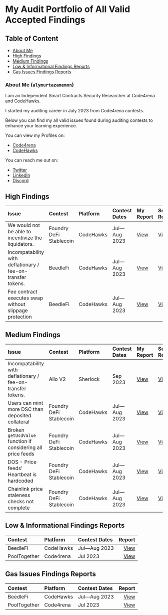 # My Audit Portfolio of All Valid Accepted Findings

## Table of Content

-   [About Me](#about-me-alymurtazamemon)
-   [High Findings](#high-findings)
-   [Medium Findings](#medium-findings)
-   [Low & Informational Findings Reports](#low--informational-findings-reports)
-   [Gas Issues Findings Reports](#gas-issues-findings-reports)

### About Me (`alymurtazamemon`)

I am an Independent Smart Contracts Security Researcher at Code4rena and CodeHawks.

I started my auditing career in July 2023 from Code4rena contests.

Below you can find my all valid issues found during auditing contests to enhance your learning experience.

You can view my Profiles on:

-   [Code4rena](https://code4rena.com/@alymurtazamemon)
-   [CodeHawks](https://www.codehawks.com/profile/clk3q1mog0000jr082dc9tipk)

You can reach me out on:

-   [Twitter](https://twitter.com/alymurtazamemon)
-   [LinkedIn](https://www.linkedin.com/in/alymurtazamemon/)
-   [Discord](https://discord.com/users/alymurtazamemon#2063)

## High Findings

| Issue                                                       | Contest                 | Platform  | Contest Dates | My Report                                                                    | Selected Report                                                     |
| :---------------------------------------------------------- | :---------------------- | :-------- | :------------ | :--------------------------------------------------------------------------- | :------------------------------------------------------------------ |
| We would not be able to incentivize the liquidators.        | Foundry DeFi Stablecoin | CodeHawks | Jul—Aug 2023  | [View](https://github.com/Cyfrin/2023-07-foundry-defi-stablecoin/issues/857) | [View](https://www.codehawks.com/finding/clm81m6ub01jtw9rukyr1h50o) |
| Incompatability with deflationary / fee-on-transfer tokens. | BeedleFi                | CodeHawks | Jul—Aug 2023  | [View](https://github.com/Cyfrin/2023-07-beedle/issues/686)                  | [View](https://www.codehawks.com/finding/cllv3ixri0013w9blpjv3sqgl) |
| Fee contract executes swap without slippage protection      | BeedleFi                | CodeHawks | Jul—Aug 2023  | [View](https://github.com/Cyfrin/2023-07-beedle/issues/677)                  | [View](https://www.codehawks.com/finding/cllv3ilut0007w9blijeon1a0) |

## Medium Findings

| Issue                                                        | Contest                 | Platform  | Contest Dates | My Report                                                                    | Selected Report                                                              |
| :----------------------------------------------------------- | :---------------------- | :-------- | :------------ | :--------------------------------------------------------------------------- | :--------------------------------------------------------------------------- |
| Incompatability with deflationary / fee-on-transfer tokens.  | Allo V2                 | Sherlock  | Sep 2023      | [View](https://github.com/sherlock-audit/2023-09-Gitcoin-judging/issues/913) | [View](https://github.com/sherlock-audit/2023-09-Gitcoin-judging/issues/547) |
| Users can mint more DSC than deposited collateral            | Foundry DeFi Stablecoin | CodeHawks | Jul—Aug 2023  | [View](https://github.com/Cyfrin/2023-07-foundry-defi-stablecoin/issues/793) | [View](https://www.codehawks.com/finding/clm81mdhd01kdw9rurvmzq5r0)          |
| Broken `getUsdValue` function if considering all price feeds | Foundry DeFi Stablecoin | CodeHawks | Jul—Aug 2023  | [View](https://github.com/Cyfrin/2023-07-foundry-defi-stablecoin/issues/390) | [View](https://www.codehawks.com/finding/clm81mav001k5w9ru9rgvvghn)          |
| DOS - Price feeds' Heartbeat is hardcoded                    | Foundry DeFi Stablecoin | CodeHawks | Jul—Aug 2023  | [View](https://github.com/Cyfrin/2023-07-foundry-defi-stablecoin/issues/387) | [View](https://www.codehawks.com/finding/clm81m94q01k1w9rux5xf489f)          |
| Chainlink price staleness checks not complete                | Foundry DeFi Stablecoin | CodeHawks | Jul—Aug 2023  | [View](https://github.com/Cyfrin/2023-07-foundry-defi-stablecoin/issues/324) | [View](https://www.codehawks.com/finding/clm81m9vz01k3w9ruawh7z45k)          |

## Low & Informational Findings Reports

| Contest  | Platform  | Contest Dates |                                                                                                                                    Report |
| :------- | :-------- | :------------ | ----------------------------------------------------------------------------------------------------------------------------------------: |
| BeedleFi | CodeHawks | Jul—Aug 2023  | [View](https://github.com/alymurtazamemon/audit-findings-storage/blob/main/codehawks/2023/beedle-july-23/beedle-july-23-quality-assurence-report.md) |
| PoolTogether | Code4rena | Jul 2023 | [View](https://github.com/alymurtazamemon/audit-findings-storage/blob/main/code4rena/2023/pool-together-july-23/pool-together-july-23-quality-assurence-report.md) |

## Gas Issues Findings Reports

| Contest  | Platform  | Contest Dates |                                                                                                           Report |
| :------- | :-------- | :------------ | ---------------------------------------------------------------------------------------------------------------: |
| BeedleFi | CodeHawks | Jul—Aug 2023  | [View](https://github.com/alymurtazamemon/audit-findings-storage/blob/main/codehawks/2023/beedle-july-23/beedle-july-23-gas-report.md) |
| PoolTogether | Code4rena | Jul 2023 | [View](https://github.com/alymurtazamemon/audit-findings-storage/blob/main/code4rena/2023/pool-together-july-23/pool-together-july-23-gas-report.md) |
